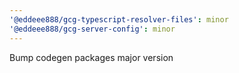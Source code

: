 ```yaml
---
'@eddeee888/gcg-typescript-resolver-files': minor
'@eddeee888/gcg-server-config': minor
---
```


Bump codegen packages major version
